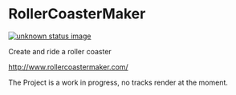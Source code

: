 # RollerCoasterMaker
<a href="https://travis-ci.org/msdickinson/RollerCoasterMaker">
  <img src="https://travis-ci.org/msdickinson/RollerCoasterMaker.svg?branch=master" alt="unknown status image">
</a>

Create and ride a roller coaster

http://www.rollercoastermaker.com/

The Project is a work in progress, no tracks render at the moment.
